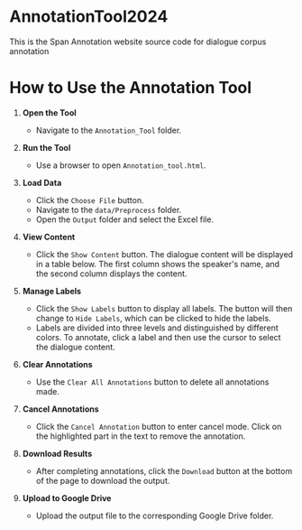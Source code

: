 # AnnotationTool2024
This is the Span Annotation website source code for dialogue corpus annotation

# How to Use the Annotation Tool

1. **Open the Tool**
   - Navigate to the `Annotation_Tool` folder.

2. **Run the Tool**
   - Use a browser to open `Annotation_tool.html`.

3. **Load Data**
   - Click the `Choose File` button.
   - Navigate to the `data/Preprocess` folder.
   - Open the `Output` folder and select the Excel file.

4. **View Content**
   - Click the `Show Content` button. The dialogue content will be displayed in a table below. The first column shows the speaker's name, and the second column displays the content.

5. **Manage Labels**
   - Click the `Show Labels` button to display all labels. The button will then change to `Hide Labels`, which can be clicked to hide the labels.
   - Labels are divided into three levels and distinguished by different colors. To annotate, click a label and then use the cursor to select the dialogue content.

6. **Clear Annotations**
   - Use the `Clear All Annotations` button to delete all annotations made.

7. **Cancel Annotations**
   - Click the `Cancel Annotation` button to enter cancel mode. Click on the highlighted part in the text to remove the annotation.

8. **Download Results**
   - After completing annotations, click the `Download` button at the bottom of the page to download the output.

9. **Upload to Google Drive**
   - Upload the output file to the corresponding Google Drive folder.

